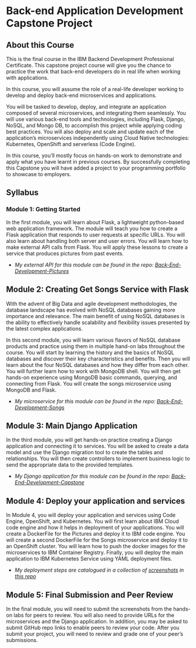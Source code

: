 # Back-end Application Development Capstone Project

## About this Course
This is the final course in the IBM Backend Development Professional Certificate. This capstone project course will give you the chance to practice the work that back-end developers do in real life when working with applications. 

In this course, you will assume the role of a real-life developer working to develop and deploy back-end microservices and applications. 

You will be tasked to develop, deploy, and integrate an application composed of several microservices, and integrating them seamlessly. You will use various back-end tools and technologies, including Flask, Django, NoSQL, and Mongo DB, to accomplish this project while applying coding best practices. You will also deploy and scale and update each of the application’s microservices independently using Cloud Native technologies: Kubernetes, OpenShift and serverless (Code Engine).

In this course, you’ll mostly focus on hands-on work to demonstrate and apply what you have learnt in previous courses. By successfully completing this Capstone you will have added a project to your programming portfolio to showcase to employers.

## Syllabus

### Module 1: Getting Started
In the first module, you will learn about Flask, a lightweight python-based web application framework. The module will teach you how to create a Flask application that responds to user requests at specific URLs. You will also learn about handling both server and user errors. You will learn how to make external API calls from Flask. You will apply these lessons to create a service that produces pictures from past events.

- *My external API for this module can be found in the repo: [Back-End-Development-Pictures](https://github.com/c85/Back-End-Development-Pictures)*

## Module 2: Creating Get Songs Service with Flask
With the advent of Big Data and agile development methodologies, the database landscape has evolved with NoSQL databases gaining more importance and relevance. The main benefit of using NoSQL databases is the ability to effectively handle scalability and flexibility issues presented by the latest complex applications.

In this second module, you will learn various flavors of NoSQL database products and practice using them in multiple hand-on labs throughout the course. You will start by learning the history and the basics of NoSQL databases and discover their key characteristics and benefits. Then you will learn about the four NoSQL databases and how they differ from each other. You will further learn how to work with MongoDB shell. You will then get hands-on experience using MongoDB basic commands, querying, and connecting from Flask. You will create the songs microservice using MongoDB and Flask.

- *My microservice for this module can be found in the repo: [Back-End-Development-Songs](https://github.com/c85/Back-End-Development-Songs)*

## Module 3: Main Django Application
In the third module, you will get hands-on practice creating a Django application and connecting it to services. You will be asked to create a data model and use the Django migration tool to create the tables and relationships. You will then create controllers to implement business logic to send the appropriate data to the provided templates.

- *My Django application for this module can be found in the repo: [Back-End-Development-Capstone](https://github.com/c85/Back-End-Development-Capstone)*

## Module 4: Deploy your application and services
In Module 4, you will deploy your application and services using Code Engine, OpenShift, and Kubernetes. You will first learn about IBM Cloud code engine and how it helps in deployment of your applications. You will create a DockerFile for the Pictures and deploy it to IBM code engine. You will create a second DockerFile for the Songs microservice and deploy it to an OpenShift cluster. You will learn how to push the docker images for the microservices to IBM Container Registry. Finally, you will deploy the main application to IBM Kubernetes Service using YAML deployment files.

- *My deployment steps are catalogued in a collection of [screenshots](screenshots/) in [this repo](https://github.com/c85/ibm-bed-capstone)*

## Module 5: Final Submission and Peer Review
In the final module, you will need to submit the screenshots from the hands-on labs for peers to review. You will also need to provide URLs for the microservices and the Django application. In addition, you may be asked to submit GitHub repo links to enable peers to review your code. After you submit your project, you will need to review and grade one of your peer’s submissions.